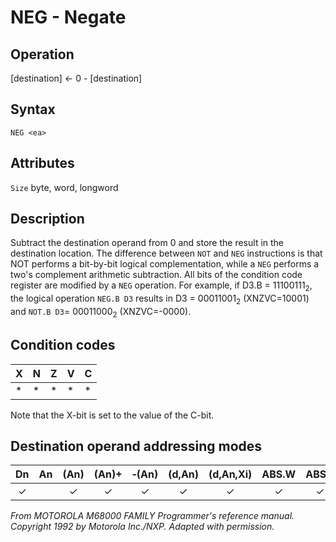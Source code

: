 # NEG - Negate

## Operation
[destination] ← 0 - [destination]

## Syntax
```assembly
NEG <ea>
```

## Attributes
`Size`  byte, word, longword

## Description
Subtract the destination operand from 0 and store the result in the destination location. The difference between `NOT` and `NEG` instructions is that NOT performs a bit-by-bit logical complementation, while a `NEG` performs a two's complement arithmetic subtraction. All bits of the condition code register are modified by a `NEG` operation. For example, if D3.B = 11100111<sub>2</sub>, the logical operation `NEG.B D3` results in D3 = 00011001<sub>2</sub> (XNZVC=10001) and `NOT.B D3`= 00011000<sub>2</sub> (XNZVC=-0000).

## Condition codes
|X|N|Z|V|C|
|--|--|--|--|--|
|*|*|*|*|*|

Note that the X-bit is set to the value of the C-bit.

## Destination operand addressing modes
|Dn|An|(An)|(An)+|&#x2011;(An)|(d,An)|(d,An,Xi)|ABS.W|ABS.L|(d,PC)|(d,PC,Xn)|imm|
|:-:|:-:|:-:|:-:|:-:|:-:|:-:|:-:|:-:|:-:|:-:|:-:|
|✓||✓|✓|✓|✓|✓|✓|✓||||

*From MOTOROLA M68000 FAMILY Programmer's reference manual. Copyright 1992 by Motorola Inc./NXP. Adapted with permission.*